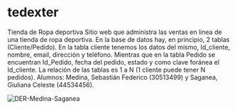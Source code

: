 # tedexter
Tienda de Ropa deportiva
Sitio web que administra las ventas en linea de una tienda de ropa deportiva. En la base de datos hay, en principio, 2 tablas (Cliente/Pedido).
En la tabla cliente tenemos los datos del mismo, Id_cliente, nombre, email, dirección y teléfono. Mientras que en la tabla Pedido se encuentran Id_Pedido, fecha del pedido, estado y como clave foránea el Id_cliente.
La relación de las tablas es 1 a N (1 cliente puede tener N pedidos).
Alumnos: 	Medina, Sebastián Federico (30513499) y Saganea, Giuliana Celeste (44534456).

![DER-Medina-Saganea](https://github.com/user-attachments/assets/a93e09e0-ade6-4a72-a58e-bfed773c3a04)






 

